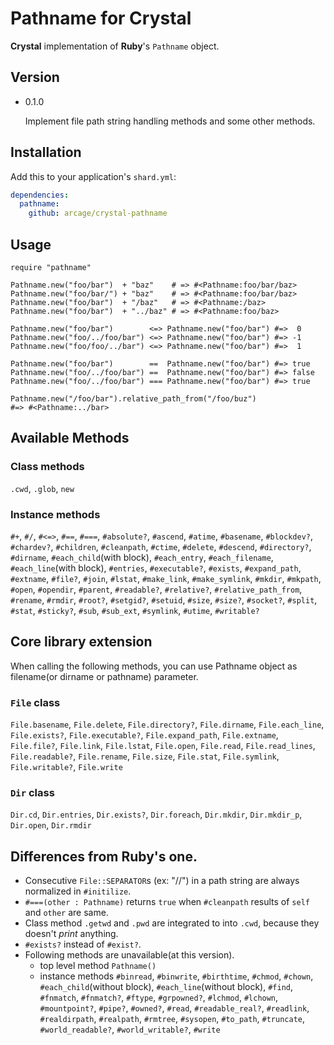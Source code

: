 # Pathname for Crystal

**Crystal** implementation of **Ruby**'s `Pathname` object.

## Version
- 0.1.0

    Implement file path string handling methods and some other methods.

## Installation

Add this to your application's `shard.yml`:

```yaml
dependencies:
  pathname:
    github: arcage/crystal-pathname
```

## Usage

```crystal
require "pathname"

Pathname.new("foo/bar")  + "baz"    # => #<Pathname:foo/bar/baz>
Pathname.new("foo/bar/") + "baz"    # => #<Pathname:foo/bar/baz>
Pathname.new("foo/bar")  + "/baz"   # => #<Pathname:/baz>
Pathname.new("foo/bar")  + "../baz" # => #<Pathname:foo/baz>

Pathname.new("foo/bar")        <=> Pathname.new("foo/bar") #=>  0
Pathname.new("foo/../foo/bar") <=> Pathname.new("foo/bar") #=> -1
Pathname.new("foo/foo/../bar") <=> Pathname.new("foo/bar") #=>  1

Pathname.new("foo/bar")        ==  Pathname.new("foo/bar") #=> true
Pathname.new("foo/../foo/bar") ==  Pathname.new("foo/bar") #=> false
Pathname.new("foo/../foo/bar") === Pathname.new("foo/bar") #=> true

Pathname.new("/foo/bar").relative_path_from("/foo/buz")
#=> #<Pathname:../bar>

```

## Available Methods
### Class methods
`.cwd`, `.glob`, `new`

### Instance methods
`#+`, `#/`, `#<=>`, `#==`, `#===`, `#absolute?`, `#ascend`, `#atime`, `#basename`, `#blockdev?`, `#chardev?`, `#children`, `#cleanpath`, `#ctime`, `#delete`, `#descend`, `#directory?`, `#dirname`, `#each_child`(with block), `#each_entry`, `#each_filename`, `#each_line`(with block), `#entries`, `#executable?`, `#exists`, `#expand_path`, `#extname`, `#file?`, `#join`, `#lstat`, `#make_link`, `#make_symlink`, `#mkdir`, `#mkpath`, `#open`, `#opendir`, `#parent`, `#readable?`, `#relative?`, `#relative_path_from`, `#rename`, `#rmdir`, `#root?`, `#setgid?`, `#setuid`, `#size`, `#size?`, `#socket?`, `#split`, `#stat`, `#sticky?`, `#sub`, `#sub_ext`, `#symlink`, `#utime`, `#writable?`

## Core library extension
When calling the following methods, you can use Pathname object as filename(or dirname or pathname) parameter.

### `File` class
`File.basename`, `File.delete`, `File.directory?`, `File.dirname`, `File.each_line`, `File.exists?`, `File.executable?`, `File.expand_path`, `File.extname`, `File.file?`, `File.link`, `File.lstat`, `File.open`, `File.read`, `File.read_lines`, `File.readable?`, `File.rename`, `File.size`, `File.stat`, `File.symlink`, `File.writable?`, `File.write`

### `Dir` class
`Dir.cd`, `Dir.entries`, `Dir.exists?`, `Dir.foreach`, `Dir.mkdir`, `Dir.mkdir_p`, `Dir.open`, `Dir.rmdir`

## Differences from **Ruby**'s one.
- Consecutive `File::SEPARATOR`s (ex: "//") in a path string are always normalized in `#initilize`.
- `#===(other : Pathname)` returns `true` when `#cleanpath` results of `self` and `other` are same.
- Class method `.getwd` and `.pwd` are integrated to into `.cwd`, because they doesn't *print* anything.
- `#exists?` instead of `#exist?`.
- Following methods are unavailable(at this version).
    - top level method `Pathname()`
    - instance methods `#binread`, `#binwrite`, `#birthtime`, `#chmod`, `#chown`, `#each_child`(without block), `#each_line`(without block), `#find`, `#fnmatch`, `#fnmatch?`, `#ftype`, `#grpowned?`, `#lchmod`, `#lchown`, `#mountpoint?`, `#pipe?`, `#owned?`, `#read`, `#readable_real?`, `#readlink`, `#realdirpath`, `#realpath`, `#rmtree`, `#sysopen`, `#to_path`, `#truncate`, `#world_readable?`, `#world_writable?`, `#write`
